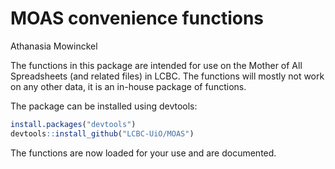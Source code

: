 MOAS convenience functions
================
Athanasia Mowinckel

The functions in this package are intended for use on the Mother of All Spreadsheets (and related files) in LCBC. The functions will mostly not work on any other data, it is an in-house package of functions.

The package can be installed using devtools:

``` r
install.packages("devtools")
devtools::install_github("LCBC-UiO/MOAS")
```

The functions are now loaded for your use and are documented.
